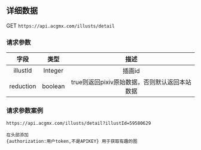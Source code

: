 
## 详细数据

GET `https://api.acgmx.com/illusts/detail`

### 请求参数
| 字段  | 类型  | 描述  |
| :------------: | :------------: | :------------: |
| illustId  |  Integer |  插画id |
|reduction | boolean| true则返回pixiv原始数据，否则默认返回本站数据|


### 请求参数案例
```http
https://api.acgmx.com/illusts/detail?illustId=59580629
```

```http
在头部添加
{authorization:用户token,不是APIKEY} 用于获取有趣的图
```
